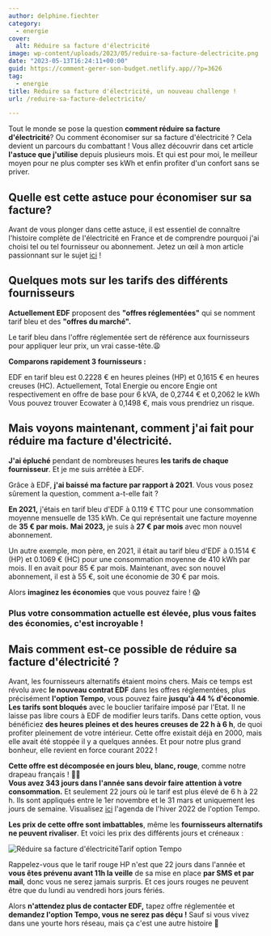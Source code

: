 ```yaml
---
author: delphine.fiechter
category:
  - energie
cover:
  alt: Réduire sa facture d'électricité
image: wp-content/uploads/2023/05/reduire-sa-facture-delectricite.png
date: "2023-05-13T16:24:11+00:00"
guid: https://comment-gerer-son-budget.netlify.app//?p=3626
tag:
  - energie
title: Réduire sa facture d'électricité, un nouveau challenge !
url: /reduire-sa-facture-delectricite/

---
```

Tout le monde se pose la question **comment réduire sa facture d'électricité**? Ou comment économiser sur sa facture d'électricité ? Cela devient un parcours du combattant ! Vous allez découvrir dans cet article **l'astuce que j'utilise** depuis plusieurs mois. Et qui est pour moi, le meilleur moyen pour ne plus compter ses kWh et enfin profiter d'un confort sans se priver.

## Quelle est cette astuce pour économiser sur sa facture?

Avant de vous plonger dans cette astuce, il est essentiel de connaître l'histoire complète de l'électricité en France et de comprendre pourquoi j'ai choisi tel ou tel fournisseur ou abonnement. Jetez un œil à mon article passionnant sur le sujet [ici](https://comment-gerer-son-budget.netlify.app//lelectricite-en-france-toute-une-histoire "ici") !

## Quelques mots sur les tarifs des différents fournisseurs

**Actuellement EDF** proposent des **"offres réglementées"** qui se nomment tarif bleu et des **"offres du marché".**

Le tarif bleu dans l'offre réglementée sert de référence aux fournisseurs pour appliquer leur prix, un vrai casse-tête.😩

**Comparons rapidement 3 fournisseurs :**

EDF en tarif bleu est 0.2228 € en heures pleines (HP) et 0,1615 € en heures creuses (HC). Actuellement, Total Energie ou encore Engie ont respectivement en offre de base pour 6 kVA, de 0,2744 € et 0,2062 le kWh Vous pouvez trouver Ecowater à 0,1498 €, mais vous prendriez un risque.

## Mais voyons maintenant, comment j'ai fait pour réduire ma facture d'électricité.

**J'ai épluché** pendant de nombreuses heures **les tarifs de chaque fournisseur**. Et je me suis arrêtée à EDF.

Grâce à EDF, **j'ai baissé ma facture par rapport à 2021**. Vous vous posez sûrement la question, comment a-t-elle fait ?

**En 2021,** j'étais en tarif bleu d'EDF à 0.119 € TTC pour une consommation moyenne mensuelle de 135 kWh. Ce qui représentait une facture moyenne de **35 € par mois.** **Mai 2023,** je suis à **27 € par mois** avec mon nouvel abonnement.

Un autre exemple, mon père, en 2021, il était au tarif bleu d'EDF à 0.1514 € (HP) et 0.1069 € (HC) pour une consommation moyenne de 410 kWh par mois. Il en avait pour 85 € par mois. Maintenant, avec son nouvel abonnement, il est à 55 €, soit une économie de 30 € par mois.

Alors **imaginez les économies** que vous pouvez faire ! 😱

### **Plus votre consommation actuelle est élevée, plus vous faites des économies, c'est incroyable !**

## Mais comment est-ce possible de réduire sa facture d'électricité ?

Avant, les fournisseurs alternatifs étaient moins chers. Mais ce temps est révolu avec **le nouveau contrat EDF** dans les offres réglementées, plus précisément **l'option Tempo**, vous pouvez faire **jusqu'à 44 % d'économie**. **Les tarifs sont bloqués** avec le bouclier tarifaire imposé par l'Etat. Il ne laisse pas libre cours à EDF de modifier leurs tarifs. Dans cette option, vous bénéficiez **des heures pleines et des heures creuses de 22 h à 6 h**, de quoi profiter pleinement de votre intérieur. Cette offre existait déjà en 2000, mais elle avait été stoppée il y a quelques années. Et pour notre plus grand bonheur, elle revient en force courant 2022 !

**Cette offre est décomposée en jours bleu, blanc, rouge**, comme notre drapeau français ! 🤣🤣  
**Vous avez 343 jours dans l'année sans devoir faire attention à votre consommation.** Et seulement 22 jours où le tarif est plus élevé de 6 h à 22 h. Ils sont appliqués entre le 1er novembre et le 31 mars et uniquement les jours de semaine. Visualisez [ici](https://particulier.edf.fr/fr/accueil/gestion-contrat/options/tempo.html#/selection-bp "") l'agenda de l'hiver 2022 de l'option Tempo.

**Les prix de cette offre sont imbattables**, même les **fournisseurs alternatifs ne peuvent rivaliser**. Et voici les prix des différents jours et créneaux :

![Réduire sa facture d'électricité](https://comment-gerer-son-budget.netlify.app//wp-content/uploads/2023/05/tarif-tempo-edf-pour-reduire-la-facture-delectricite.png)Tarif option Tempo

Rappelez-vous que le tarif rouge HP n'est que 22 jours dans l'année et **vous êtes prévenu avant 11h la veille** de sa mise en place **par SMS et par mail**, donc vous ne serez jamais surpris. Et ces jours rouges ne peuvent être que du lundi au vendredi hors jours fériés.

Alors **n'attendez plus de contacter EDF,** tapez offre réglementée et **demandez l'option Tempo, vous ne serez pas déçu !** Sauf si vous vivez dans une yourte hors réseau, mais ça c'est une autre histoire 🤣
